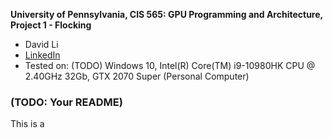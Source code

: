 **University of Pennsylvania, CIS 565: GPU Programming and Architecture,
Project 1 - Flocking**

* David Li
* [LinkedIn](https://www.linkedin.com/in/david-li-15b83817b/)
* Tested on: (TODO) Windows 10, Intel(R) Core(TM) i9-10980HK CPU @ 2.40GHz 32Gb, GTX 2070 Super (Personal Computer)

### (TODO: Your README)

This is a 
